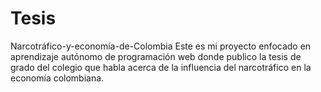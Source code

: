 # Tesis
Narcotráfico-y-economía-de-Colombia
Este es mi proyecto enfocado en aprendizaje autónomo de programación web donde publico la tesis de grado del colegio que habla acerca de
la influencia del narcotráfico en la economía colombiana.
